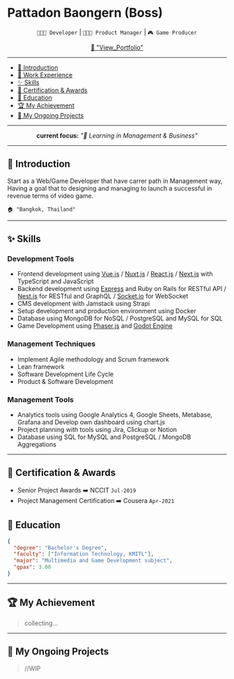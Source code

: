 # Pattadon Baongern (Boss)

<div align="center">

`👨🏻‍💻 Developer` | `👨🏻‍💼 Product Manager` | `🎮 Game Producer`

[📕 &#34;View_Portfolio&#34;](https://pattadonb.notion.site/pattadonb/338e62d9e6df41cd825ce7da808a0531?v=91d01a699d4a48268602da72de4b1314)

</div>

---

- [🏴 Introduction](#-introduction)
- [💼 Work Experience](#-work-experience)
- [✨ Skills](#-skills)
- [🏅 Certification &amp; Awards](#-certification--awards)
- [🏫 Education](#-education)
- [🏆 My Achievement](#-my-achievement)
- [🚀 My Ongoing Projects](#-my-ongoing-projects)

---

<div align="center">

**current focus:** _"🎒 Learning in Management & Business"_

</div>

---

## 🏴 Introduction

Start as a Web/Game Developer that have carrer path in Management way, Having a goal that to designing and managing to launch a successful in revenue terms of video game.

    🏠 "Bangkok, Thailand"

---

## ✨ Skills

### Development Tools

- Frontend development using [Vue.js](https://vuejs.org/) / [Nuxt.js](https://nuxt.com/) / [React.js](https://react.dev/) / [Next.js](https://nextjs.org/) with TypeScript and JavaScript
- Backend development using [Express](https://expressjs.com/) and Ruby on Rails for RESTful API / [Nest.js](https://nestjs.com/) for RESTful and GraphQL / [Socket.io](http://Socket.io) for WebSocket
- CMS development with Jamstack using Strapi
- Setup development and production environment using Docker
- Database using MongoDB for NoSQL / PostgreSQL and MySQL for SQL
- Game Development using [Phaser.js](https://phaser.io/) and [Godot Engine](https://godotengine.org/)

### Management Techniques

- Implement Agile methodology and Scrum framework
- Lean framework
- Software Development Life Cycle
- Product & Software Development

### Management Tools

- Analytics tools using Google Analytics 4, Google Sheets, Metabase, Grafana and Develop own dashboard using chart.js
- Project planning with tools using Jira, Clickup or Notion
- Database using SQL for MySQL and PostgreSQL / MongoDB Aggregations

---

## 🏅 Certification & Awards

- Senior Project Awards ➡️ NCCIT `Jul-2019`
- Project Management Certification ➡️ Cousera `Apr-2021`

## 🏫 Education

```json
{
  "degree": "Bachelor's Degree",
  "faculty": ["Information Technology, KMITL"],
  "major": "Multimedia and Game Development subject",
  "gpax": 3.08
}
```

---

## 🏆 My Achievement

> collecting...

---

## 🚀 My Ongoing Projects

> //WIP
